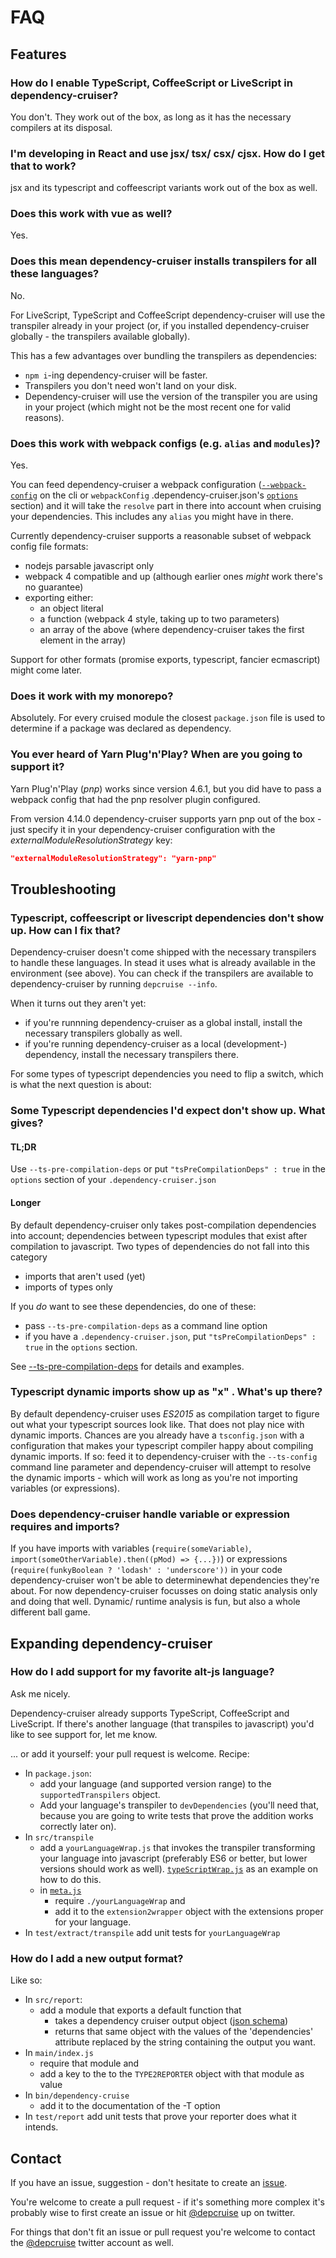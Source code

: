 # FAQ

## Features
### How do I enable TypeScript, CoffeeScript or LiveScript in dependency-cruiser?
You don't. They work out of the box, as long as it has the
necessary compilers at its disposal.

### I'm developing in React and use jsx/ tsx/ csx/ cjsx. How do I get that to work?
jsx and its typescript and coffeescript variants work
out of the box as well.

### Does this work with vue as well?
Yes.

### Does this mean dependency-cruiser installs transpilers for all these languages?
No.

For LiveScript, TypeScript and CoffeeScript dependency-cruiser will use the
transpiler already in your project (or, if you installed dependency-cruiser
globally - the transpilers available globally).

This has a few advantages over bundling the transpilers as dependencies:
- `npm i`-ing dependency-cruiser will be faster.
- Transpilers you don't need won't land on your disk.
- Dependency-cruiser will use the version of the transpiler you are using
  in your project (which might not be the most recent one for valid reasons).

### Does this work with webpack configs (e.g. `alias` and `modules`)?
Yes.

You can feed dependency-cruiser a webpack configuration 
([`--webpack-config`](./doc/cli.md#--webpack-config-use-the-resolution-options-of-a-webpack-configuration)
on the cli or `webpackConfig` .dependency-cruiser.json's 
[`options`](./doc/rules.md#options) section) and it
will take the `resolve` part in there into account when cruising
your dependencies. This includes any `alias` you might have in there.

Currently dependency-cruiser supports a reasonable subset of webpack
config file formats:
- nodejs parsable javascript only
- webpack 4 compatible and up (although earlier ones _might_ work 
  there's no guarantee)
- exporting either:
  - an object literal
  - a function (webpack 4 style, taking up to two parameters)
  - an array of the above (where dependency-cruiser takes the
    first element in the array)

Support for other formats (promise exports, typescript, fancier
ecmascript) might come later.

### Does it work with my monorepo?

Absolutely. For every cruised module the closest `package.json` file is used to determine
if a package was declared as dependency.

### You ever heard of Yarn Plug'n'Play? When are you going to support it?
Yarn Plug'n'Play (_pnp_) works since version 4.6.1, but you did have to
pass a webpack config that had the pnp resolver plugin configured.

From version 4.14.0 dependency-cruiser supports yarn pnp out of the box -
just specify it in your dependency-cruiser configuration with the 
_externalModuleResolutionStrategy_ key:
```json
"externalModuleResolutionStrategy": "yarn-pnp"
```

## Troubleshooting
### Typescript, coffeescript or livescript dependencies don't show up. How can I fix that?

Dependency-cruiser doesn't come shipped with the necessary transpilers to
handle these languages. In stead it uses what is already available in the 
environment (see above). You can check if the transpilers 
are available to dependency-cruiser by running `depcruise --info`.

When it turns out they aren't yet:

- if you're runnning dependency-cruiser as a global install, install
  the necessary transpilers globally as well.
- if you're running dependency-cruiser as a local (development-)
  dependency, install the necessary transpilers there.

For some types of typescript dependencies you need to flip a switch,
which is what the next question is about:

### Some Typescript dependencies I'd expect don't show up. What gives?
#### TL;DR
Use `--ts-pre-compilation-deps` or put `"tsPreCompilationDeps" : true` in
the `options` section of your `.dependency-cruiser.json`

#### Longer
By default dependency-cruiser only takes post-compilation dependencies into
account; dependencies between typescript modules that exist after compilation
to javascript. Two types of dependencies do not fall into this category
- imports that aren't used (yet)
- imports of types only

If you _do_ want to see these dependencies, do one of these:
- pass `--ts-pre-compilation-deps` as a command line option
- if you have a `.dependency-cruiser.json`, put `"tsPreCompilationDeps" : true` in
the `options` section.

See [--ts-pre-compilation-deps](./cli.md#--ts-pre-compilation-deps-typescript-only)
for details and examples.

### Typescript dynamic imports show up as "x" . What's up there?
By default dependency-cruiser uses _ES2015_ as compilation target to figure out
what your typescript sources look like. That does not play nice with dynamic
imports. Chances are you already have a `tsconfig.json` with a configuration
that makes your typescript compiler happy about compiling dynamic imports.
If so: feed it to dependency-cruiser with the `--ts-config` command line 
parameter and dependency-cruiser will attempt to resolve the dynamic imports -
which will work as long as you're not importing variables (or expressions).

### Does dependency-cruiser handle variable or expression requires and imports?
If you have imports with variables (`require(someVariable)`,
`import(someOtherVariable).then((pMod) => {...})`) or expressions 
(`require(funkyBoolean ? 'lodash' : 'underscore'))`
in your code dependency-cruiser won't be able to determinewhat dependencies
they're about. For now dependency-cruiser focusses on doing static analysis
only and doing that well. Dynamic/ runtime analysis is fun, but also a whole
different ball game.

## Expanding dependency-cruiser
### How do I add support for my favorite alt-js language?
Ask me nicely.

Dependency-cruiser already supports TypeScript, CoffeeScript and LiveScript. If
there's another language (that transpiles to javascript) you'd like to see
support for, let me know.

... or add it yourself: your pull request is welcome. Recipe:
- In `package.json`:
  - add your language (and supported version range) to the `supportedTranspilers`
    object.
  - Add your language's transpiler to `devDependencies` (you'll need that,
    because you are going to write tests that prove the addition works
    correctly later on).
- In `src/transpile`
  - add a `yourLanguageWrap.js` that invokes the transpiler transforming
    your language into javascript (preferably ES6 or better, but lower versions
    should work as well). [`typeScriptWrap.js`](../src/extract/transpile/typeScriptWrap.js)
    as an example on how to do this.
  - in [`meta.js`](../src/extract/transpile/meta.js)
    - require `./yourLanguageWrap` and
    - add it to the `extension2wrapper` object with the extensions proper for your
    language.
- In `test/extract/transpile` add unit tests for `yourLanguageWrap`

### How do I add a new output format?

Like so:
- In `src/report`:
  - add a module that exports a default function that
    - takes a dependency cruiser output object
      ([json schema](../src/extract/jsonschema.json))
    - returns that same object with the values of the 'dependencies' attribute
      replaced by the string containing the output you want.
- In `main/index.js`
    - require that module and
    - add a key to the to the `TYPE2REPORTER` object with that module as value
- In `bin/dependency-cruise`
    - add it to the documentation of the -T option
- In `test/report` add unit tests that prove your reporter does what it
    intends.

## Contact
If you have an issue, suggestion - don't hesitate to create an
[issue](https://github.com/sverweij/dependency-cruiser/issues/new). 

You're welcome to create a pull request - if it's something more complex it's
probably wise to first create an issue or hit 
[@depcruise](https://twitter.com/depcruise) up on twitter.

For things that don't fit an issue or pull request you're welcome to 
contact the [@depcruise](https://twitter.com/depcruise) twitter account as well.
